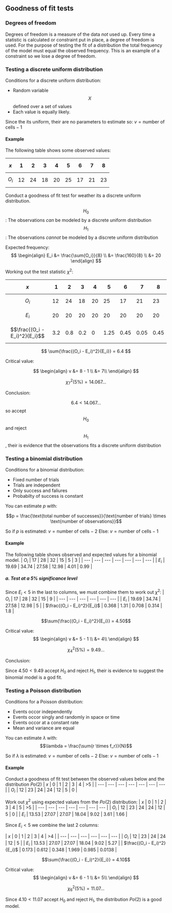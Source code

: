 ## Goodness of fit tests

### Degrees of freedom

Degrees of freedom is a measure of the data _not_ used up. Every time a statistic is calculated or constraint put in place, a degree of freedom is used. For the purpose of testing the fit of a distribution the total frequency of the model must equal the observed frequency. This is an example of a constraint so we lose a degree of freedom. 

### Testing a discrete uniform distribution

Conditions for a discrete uniform distribution:

- Random variable $$X$$ defined over a set of values
- Each value is equally likely.

Since the its uniform, their are no parameters to estimate so: $v = \text{number of cells} - 1$

#### Example
The following table shows some observed values:

| $$x$$ | 1 | 2 | 3 | 4 | 5 | 6 | 7 | 8 |
| --- | --- | --- | --- | --- | --- | --- | --- | --- |
| $$O_i$$ | 12 | 24 | 18 | 20 | 25 | 17 | 21 | 23 |
Conduct a goodness of fit test for weather its a discrete uniform distribution.

$$H_0$$: The observations _can_ be modeled by a discrete uniform distribution
$$H_1$$: The observations _cannot_ be modeled by a discrete uniform distribution
 
Expected frequency:
$$
\begin{align}
E_i &= \frac{\sum{O_i}}{8} \\
    &= \frac{160}{8}  \\
    &= 20
\end{align}
$$

Working out the test statistic $\chi^2$:

| $$x$$ | 1 | 2 | 3 | 4 | 5 | 6 | 7 | 8 |
| --- | --- | --- | --- | --- | --- | --- | --- | --- |
| $$O_i$$ | 12 | 24 | 18 | 20 | 25 | 17 | 21 | 23 |
| $$E_i$$ | 20 | 20 | 20 | 20 | 20 | 20 | 20 | 20 |
| $$\frac{(O_i - E_i)^2}{E_i}$$ | 3.2 | 0.8 | 0.2 | 0 | 1.25 | 0.45 | 0.05 | 0.45 |



$$
\sum{\frac{(O_i - E_i)^2}{E_i}} = 6.4
$$

Critical value:

$$
\begin{align}
v &= 8 - 1 \\
   &= 7\\
\end{align}
$$

$$
\chi^2_7(5\%) = 14.067...
$$

Conclusion:

$$6.4 < 14.067...$$ so accept $$H_0$$ and reject $$H_1$$, their is evidence that the observations fits a discrete uniform distribution  

### Testing a binomial distribution

Conditions for a binomial distribution:

- Fixed number of trials
- Trials are independent
- Only success and faliures
- Probabilty of success is constant

You can estimate $p$ with:

$$p = \frac{\text{total number of successes}}{\text{number of trials} \times \text{number of observations}}$$

So if $p$ is estimated: $v = \text{number of cells} - 2$
Else: $v = \text{number of cells} - 1$

#### Example
The following table shows observed and expected values for a binomial model.
| $O_i$ | 17 | 28 | 32 | 15 | 5 | 3 |
| --- | --- | --- | --- | --- | --- | --- |
| $E_i$ | 19.69 | 34.74 | 27.58 | 12.98 | 4.01 | 0.99 |

##### a. Test at a 5% significance level
Since $E_i < 5$ in the last to columns, we must combine them to work out $\chi^2$:
| $O_i$ | 17 | 28 | 32 | 15 | 9 |
| --- | --- | --- | --- | --- | --- |
| $E_i$ | 19.69 | 34.74 | 27.58 | 12.98 | 5 |
| $\frac{(O_i - E_i)^2}{E_i}$ | 0.368 | 1.31 | 0.708 | 0.314 | 1.8 |

$$\sum{\frac{(O_i - E_i)^2}{E_i}} = 4.50$$


Critical value:
$$
\begin{align}
v &= 5 - 1 \\
   &= 4\\
\end{align}
$$

$$
\chi^2_4(5\%) = 9.49...
$$

Conclusion:

Since $4.50 < 9.49$ accept $H_0$ and reject $H_1$, their is evidence to suggest the binomial model is a god fit.

### Testing a Poisson distribution

Conditions for a Poisson distribution:

- Events occor independently
- Events occor singly and randomly in space or time
- Events occor at a constant rate
- Mean and variance are equal

You can estimate $\lambda$ with:
$$\lambda = \frac{\sum{r \times f_r}}{N}$$

So if $\lambda$ is estimated: $v = \text{number of cells} - 2$
Else: $v = \text{number of cells} - 1$

#### Example
Conduct a goodness of fit test between the observed values below and the distribution $Po(2)$
| $x$ | 0 | 1 | 2 | 3 | 4 | \>5 |
| --- | --- | --- | --- | --- | --- | --- |
| $O_i$ | 12 | 23 | 24 | 24 | 12 | 5 | 0 |

Work out $\chi^2$ using expected values from the $Po(2)$ distribution:
| $x$ | 0 | 1 | 2 | 3 | 4 | 5 | \>5 |
| --- | --- | --- | --- | --- | --- | --- |
| $O_i$ | 12 | 23 | 24 | 24 | 12 | 5 | 0 |
| $E_i$ | 13.53 | 27.07 | 27.07 | 18.04 | 9.02 | 3.61 | 1.66 | 

Since $E_i < 5$ we combine the last 2 columns:
 
| $x$ | 0 | 1 | 2 | 3 | 4 | \>4 |
| --- | --- | --- | --- | --- | --- |
| $O_i$ | 12 | 23 | 24 | 24 | 12 | 5 |
| $E_i$ | 13.53 | 27.07 | 27.07 | 18.04 | 9.02 | 5.27 | 
| $\frac{(O_i - E_i)^2}{E_i}$ | 0.173 | 0.612 | 0.348 | 1.969 | 0.985 | 0.0138 |

$$\sum{\frac{(O_i - E_i)^2}{E_i}} = 4.10$$

Critical value:
$$
\begin{align}
v &= 6 - 1 \\
   &= 5\\
\end{align}
$$

$$
\chi^2_6(5\%) = 11.07...
$$

Since $4.10 < 11.07$ accept $H_0$ and reject $H_1$, the distribution $Po(2)$ is a good model.
